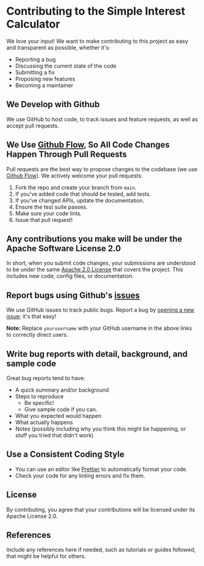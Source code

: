 # Contributing to the Simple Interest Calculator

We love your input! We want to make contributing to this project as easy and transparent as possible, whether it's:
- Reporting a bug
- Discussing the current state of the code
- Submitting a fix
- Proposing new features
- Becoming a maintainer

## We Develop with Github
We use GitHub to host code, to track issues and feature requests, as well as accept pull requests.

## We Use [Github Flow](https://guides.github.com/introduction/flow/index.html), So All Code Changes Happen Through Pull Requests
Pull requests are the best way to propose changes to the codebase (we use [Github Flow](https://guides.github.com/introduction/flow/index.html)). We actively welcome your pull requests:

1. Fork the repo and create your branch from `main`.
2. If you've added code that should be tested, add tests.
3. If you've changed APIs, update the documentation.
4. Ensure the test suite passes.
5. Make sure your code lints.
6. Issue that pull request!

## Any contributions you make will be under the Apache Software License 2.0
In short, when you submit code changes, your submissions are understood to be under the same [Apache 2.0 License](https://www.apache.org/licenses/LICENSE-2.0) that covers the project. This includes new code, config files, or documentation.

## Report bugs using Github's [issues](https://github.com/yourusername/github-final-project/issues)
We use GitHub issues to track public bugs. Report a bug by [opening a new issue](https://github.com/yourusername/github-final-project/issues/new); it's that easy!

**Note:** Replace `yourusername` with your GitHub username in the above links to correctly direct users.

## Write bug reports with detail, background, and sample code
Great bug reports tend to have:
- A quick summary and/or background
- Steps to reproduce
  - Be specific!
  - Give sample code if you can.
- What you expected would happen
- What actually happens
- Notes (possibly including why you think this might be happening, or stuff you tried that didn't work)

## Use a Consistent Coding Style
* You can use an editor like [Prettier](https://prettier.io/) to automatically format your code.
* Check your code for any linting errors and fix them.

## License
By contributing, you agree that your contributions will be licensed under its Apache License 2.0.

## References
Include any references here if needed, such as tutorials or guides followed, that might be helpful for others.

